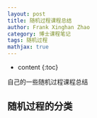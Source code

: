 ```yaml
---
layout: post
title: 随机过程课程总结
author: Frank Xinghan Zhao
category: 博士课程笔记
tags: 随机过程
mathjax: true
---
```


* content
{:toc}


自己的一些随机过程课程总结








## 随机过程的分类

